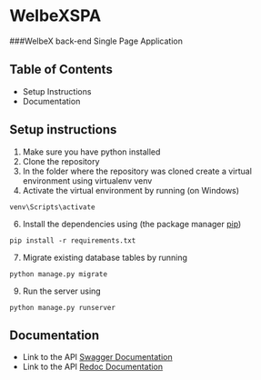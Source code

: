 # WelbeXSPA

###WelbeX back-end Single Page Application 

## Table of Contents

* Setup Instructions
* Documentation

## Setup instructions

1. Make sure you have python installed
2. Clone the repository
3. In the folder where the repository was cloned create a virtual environment using virtualenv venv
4. Activate the virtual environment by running (on Windows)

``````
venv\Scripts\activate
``````

6. Install the dependencies using (the package manager [pip](https://pip.pypa.io/en/stable/))

``````
pip install -r requirements.txt 
``````

7. Migrate existing database tables by running

``````
python manage.py migrate
``````

9. Run the server using

``````
python manage.py runserver
``````

## Documentation

* Link to the API [Swagger Documentation](http://127.0.0.1:8000/swagger/)
* Link to the API [Redoc Documentation](http://127.0.0.1:8000/redoc/)